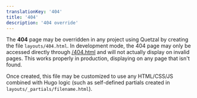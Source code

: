 ```yaml
---
translationKey: '404'
title: '404'
description: '404 override'
---
```


The **404** page may be overridden in any project using Quetzal by creating the file `layouts/404.html`. In development mode, the 404 page may only be accessed directly through [/404.html](/404.html) and will not actually display on invalid pages. This works properly in production, displaying on any page that isn't found.

Once created, this file may be customized to use any HTML/CSS/JS combined with Hugo logic (such as self-defined partials created in `layouts/_partials/filename.html`).
